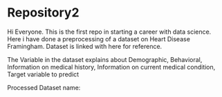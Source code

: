 # Repository2
Hi Everyone. 
This is the first repo in starting a career with data science. Here i have done a preprocessing of a dataset on Heart Disease Framingham.
Dataset is linked with here for reference.

The Variable in the dataset explains about 
Demographic, Behavioral, Information on medical history, Information on current medical condition, Target variable to predict

Processed Dataset name: 
